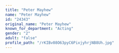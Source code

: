 ```yaml
---
title: "Peter Mayhew"
name: "Peter Mayhew"
id: "24343"
original_name: "Peter Mayhew"
known_for_department: "Acting"
gender: "2"
adult: "false"
profile_path: "/rKIBv08O63pyC6PixjyhrjNB8Uh.jpg"
---
```

